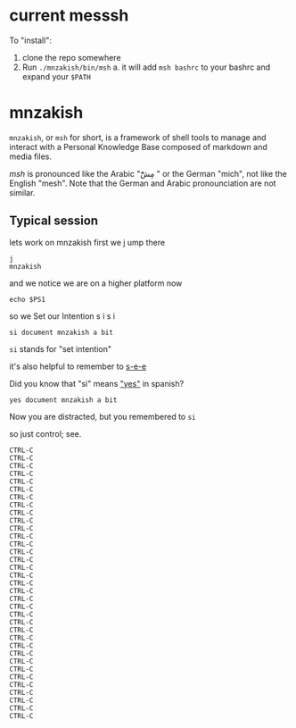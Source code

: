 # current messsh
To "install":
1. clone the repo somewhere
3. Run `./mnzakish/bin/msh`
  a. it will add `msh bashrc` to your bashrc and expand your `$PATH`

# mnzakish
`mnzakish`, or `msh` for short, is a framework of shell tools to manage and
interact with a Personal Knowledge Base composed of markdown and media files.

_msh_ is pronounced like the Arabic "مِشّْ " or the German "mich", not like the
English "mesh". Note that the German and Arabic pronounciation are not similar.



## Typical session

lets work on mnzakish
first we j ump there
```
j
mnzakish
```

and we notice we are on a higher platform now
```
echo $PS1
```

so we Set our Intention
      s       i
         s i
```
si document mnzakish a bit
```

`si` stands for "set intention"

it's also helpful to remember to [s-e-e](https://youtu.be/LpVDbg0esHo?t=64)

Did you know that "si" means
["yes"](https://www.spanishdict.com/translate/s%C3%AD) in spanish?


```
yes document mnzakish a bit
```


Now you are distracted, but you remembered to `si`

so just control; see.

```
CTRL-C
CTRL-C
CTRL-C
CTRL-C
CTRL-C
CTRL-C
CTRL-C
CTRL-C
CTRL-C
CTRL-C
CTRL-C
CTRL-C
CTRL-C
CTRL-C
CTRL-C
CTRL-C
CTRL-C
CTRL-C
CTRL-C
CTRL-C
CTRL-C
CTRL-C
CTRL-C
CTRL-C
CTRL-C
CTRL-C
CTRL-C
CTRL-C
CTRL-C
CTRL-C
CTRL-C
CTRL-C
CTRL-C
CTRL-C
CTRL-C
```


